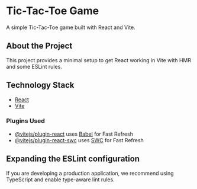 # Tic-Tac-Toe Game

A simple Tic-Tac-Toe game built with React and Vite.

## About the Project

This project provides a minimal setup to get React working in Vite with HMR and some ESLint rules.

## Technology Stack

- [React](https://reactjs.org/)
- [Vite](https://vitejs.dev/)

### Plugins Used

- [@vitejs/plugin-react](https://github.com/vitejs/vite-plugin-react/blob/main/packages/plugin-react/README.md) uses [Babel](https://babeljs.io/) for Fast Refresh
- [@vitejs/plugin-react-swc](https://github.com/vitejs/vite-plugin-react-swc) uses [SWC](https://swc.rs/) for Fast Refresh

## Expanding the ESLint configuration

If you are developing a production application, we recommend using TypeScript and enable type-aware lint rules.
